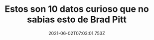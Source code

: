 ---
title: Estos son 10 datos curioso que no sabias esto de Brad Pitt
date: 2021-06-02T07:03:01.753Z
featuredimage: /assets/1109.jpg
categoria: Celebridades
tags:
  - "#BradPitt"
  - "#TimBurton"
  - "#Peliculas"
short-description: Estos son 10 datos que no sabias de Brad Pitt
mk1: >+
  ### 1.

  ![1100](/assets/1100.jpg "1100")

  "The Cherokee Rejects", incluso, nombró a su padre, Bill Pitt, como entrenador.

  ### 2.

  ![1101](/assets/1101.jpg "1101")

  En la preparatoria lo apodaban Pitt-Bull.
mk2: >+
  ### 3.

  ![1102](/assets/1102.jpeg "1102")

  Su mamá, Jane Pitt, era consejera estudiantil antes de su retiro; su padre, Bill Pitt, era dueño de una compañía de camiones.

  ### 4.

  ![1103](/assets/1103.jpg "1103")

  Brad formaba parte de la fraternidad Sigma Chi, en la Universidad de Missouri, donde estudiaba periodismo, pero dos semanas antes de su graduación el chico dejó la carrera.
mk3: >+
  ### 5.

  ![1104](/assets/1104.jpg "1104")

  En 1986 se mudó a Los Ángeles con sólo 325 dólares; la cantante Melissa Etheridge lo dejó dormir en su sofá. Sólo pasaron siete meses para que Brad encontrará un agente.

  ### 6.

  ![1105](/assets/1105.jpeg "1105")

  Antes de que su carrera como actor comenzará, Brad fue la mascota de un restaurante, un pool boy y chofer de strippers. Asistió a una clase de actuación con una de las desnudistas y allí conoció al maestro Roy London, a quien agradeció hoy ser el actor que es.
mk4: >+
  ### 7.

  ![1106](/assets/1106.jpg "1106")

  Desde su controversial interpretación en Siete Años en el Tíbet, Brad Pitt tiene prohibida la entrada a China.

  ### 8.

  ![1107](/assets/1107.jpg "1107")

  Brad Pitt se considera un profesional en su carrera y se toma muy en serio cualquier propuesta o reto que se le presente; por eso, para el papel de Tyler Durden en Fight Club, Pitt acudió voluntariamente al dentista para que le picara los dientes frontales y se viera más real el efecto.
mk5: >+
  ### 9.

  ![1108](/assets/1108.jpg "1108")

  Durante el rodaje de una de sus películas más populares, Seven, Brad Pitt se fracturó el brazo, pero su voluntad impidió que la filmación se retrasara así que el director incluyó la herida en el guión.

  ### 10.

  ![1109](/assets/1109.jpg "1109")

  Tim Burton consideró a Brad Pitt para los papeles protagónicos de Sleepy Hollow y Charlie and the Chocolate Factory, sin embargo terminó por decidirse por Johnny Depp.
---